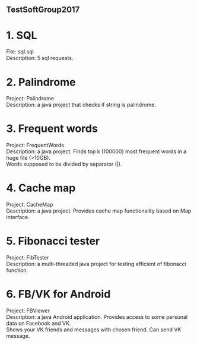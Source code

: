 ## TestSoftGroup2017
# 1. SQL
File: sql.sql <br>
Description: 5 sql requests.

# 2. Palindrome
Project: Palindrome <br>
Description: a java project that checks if string is palindrome.

# 3. Frequent words
Project: FrequentWords <br>
Description: a java project. Finds top k (100000) most frequent words in a huge file (>10GB). <br>
Words supposed to be divided by separator (|).

# 4. Cache map
Project: CacheMap <br>
Description: a java project. Provides cache map functionality based on Map interface.

# 5. Fibonacci tester
Project: FibTester <br>
Description: a multi-threaded java project for testing efficient of fibonacci function.

# 6. FB/VK for Android
Project: FBViewer <br>
Description: a java Android application. Provides access to some personal data on Facebook and VK. <br>
Shows your VK friends and messages with chosen friend. Can send VK message.
